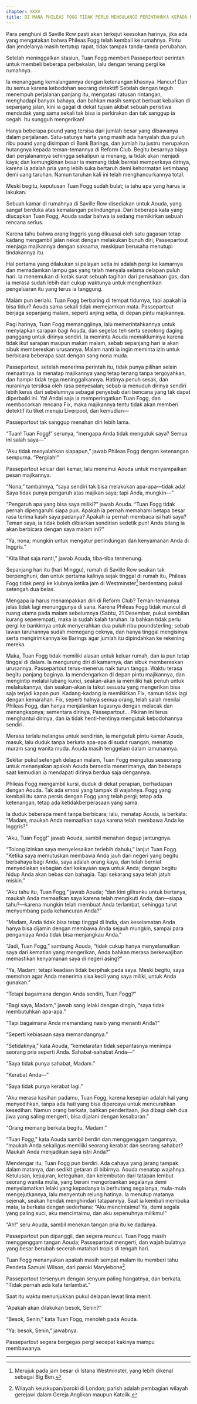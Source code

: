 ```yaml
---
chapter: XXXV
title: DI MANA PHILEAS FOGG TIDAK PERLU MENGULANGI PERINTAHNYA KEPADA PASSEPARTOUT DUA KALI
---
```


Para penghuni di Saville Row pasti akan terkejut keesokan harinya, jika ada yang mengatakan bahwa Phileas Fogg telah kembali ke rumahnya. Pintu dan jendelanya masih tertutup rapat, tidak tampak tanda-tanda perubahan.

Setelah meninggalkan stasiun, Tuan Fogg memberi Passepartout perintah untuk membeli beberapa perbekalan, lalu dengan tenang pergi ke rumahnya.

Ia menanggung kemalangannya dengan ketenangan khasnya. Hancur! Dan itu semua karena kebodohan seorang detektif! Setelah dengan teguh menempuh perjalanan panjang itu, mengatasi ratusan rintangan, menghadapi banyak bahaya, dan bahkan masih sempat berbuat kebaikan di sepanjang jalan, kini ia gagal di dekat tujuan akibat sebuah peristiwa mendadak yang sama sekali tak bisa ia perkirakan dan tak sanggup ia cegah. Itu sungguh mengerikan!

Hanya beberapa pound yang tersisa dari jumlah besar yang dibawanya dalam perjalanan. Satu-satunya harta yang masih ada hanyalah dua puluh ribu pound yang disimpan di Bank Barings, dan jumlah itu justru merupakan hutangnya kepada teman-temannya di Reform Club. Begitu besarnya biaya dari perjalanannya sehingga sekalipun ia menang, ia tidak akan menjadi kaya; dan kemungkinan besar ia memang tidak berniat memperkaya dirinya, karena ia adalah pria yang lebih suka bertaruh demi kehormatan ketimbang demi uang taruhan. Namun taruhan kali ini telah menghancurkannya total.

Meski begitu, keputusan Tuan Fogg sudah bulat; ia tahu apa yang harus ia lakukan.

Sebuah kamar di rumahnya di Saville Row disediakan untuk Aouda, yang sangat berduka atas kemalangan pelindungnya. Dari beberapa kata yang diucapkan Tuan Fogg, Aouda sadar bahwa ia sedang memikirkan sebuah rencana serius.

Karena tahu bahwa orang Inggris yang dikuasai oleh satu gagasan tetap kadang mengambil jalan nekat dengan melakukan bunuh diri, Passepartout menjaga majikannya dengan saksama, meskipun berusaha menutupi tindakannya itu.

Hal pertama yang dilakukan si pelayan setia ini adalah pergi ke kamarnya dan memadamkan lampu gas yang telah menyala selama delapan puluh hari. Ia menemukan di kotak surat sebuah tagihan dari perusahaan gas, dan ia merasa sudah lebih dari cukup waktunya untuk menghentikan pengeluaran itu yang terus ia tanggung.

Malam pun berlalu. Tuan Fogg berbaring di tempat tidurnya, tapi apakah ia bisa tidur? Aouda sama sekali tidak memejamkan mata. Passepartout berjaga sepanjang malam, seperti anjing setia, di depan pintu majikannya.

Pagi harinya, Tuan Fogg memanggilnya, lalu memerintahkannya untuk menyiapkan sarapan bagi Aouda, dan segelas teh serta sepotong daging panggang untuk dirinya sendiri. Ia meminta Aouda memakluminya karena tidak ikut sarapan maupun makan malam, sebab sepanjang hari ia akan sibuk membereskan urusannya. Malam nanti ia ingin meminta izin untuk berbicara beberapa saat dengan sang nona muda.

Passepartout, setelah menerima perintah itu, tidak punya pilihan selain menaatinya. Ia menatap majikannya yang tetap tenang tanpa tergoyahkan, dan hampir tidak tega meninggalkannya. Hatinya penuh sesak, dan nuraninya tersiksa oleh rasa penyesalan; sebab ia menuduh dirinya sendiri lebih keras dari sebelumnya sebagai penyebab dari bencana yang tak dapat diperbaiki ini. Ya! Andai saja ia memperingatkan Tuan Fogg, dan membocorkan rencana Fix, maka majikannya tentu tidak akan memberi detektif itu tiket menuju Liverpool, dan kemudian—

Passepartout tak sanggup menahan diri lebih lama.

“Tuan! Tuan Fogg!” serunya, “mengapa Anda tidak mengutuk saya? Semua ini salah saya—”

“Aku tidak menyalahkan siapapun,” jawab Phileas Fogg dengan ketenangan sempurna. “Pergilah!”

Passepartout keluar dari kamar, lalu menemui Aouda untuk menyampaikan pesan majikannya.

“Nona,” tambahnya, “saya sendiri tak bisa melakukan apa-apa—tidak ada! Saya tidak punya pengaruh atas majikan saya; tapi Anda, mungkin—”

“Pengaruh apa yang bisa saya miliki?” jawab Aouda. “Tuan Fogg tidak pernah dipengaruhi siapa pun. Apakah ia pernah memahami betapa besar rasa terima kasih saya padanya? Apakah ia pernah membaca isi hati saya? Teman saya, ia tidak boleh dibiarkan sendirian sedetik pun! Anda bilang ia akan berbicara dengan saya malam ini?”

“Ya, nona; mungkin untuk mengatur perlindungan dan kenyamanan Anda di Inggris.”

“Kita lihat saja nanti,” jawab Aouda, tiba-tiba termenung.

Sepanjang hari itu (hari Minggu), rumah di Saville Row seakan tak berpenghuni, dan untuk pertama kalinya sejak tinggal di rumah itu, Phileas Fogg tidak pergi ke klubnya ketika jam di Westminster[^1] berdentang pukul setengah dua belas.

Mengapa ia harus menampakkan diri di Reform Club? Teman-temannya jelas tidak lagi menunggunya di sana. Karena Phileas Fogg tidak muncul di ruang utama pada malam sebelumnya (Sabtu, 21 Desember, pukul sembilan kurang seperempat), maka ia sudah kalah taruhan. Ia bahkan tidak perlu pergi ke bankirnya untuk menyerahkan dua puluh ribu poundsterling; sebab lawan taruhannya sudah memegang ceknya, dan hanya tinggal mengisinya serta mengirimkannya ke Barings agar jumlah itu dipindahkan ke rekening mereka.

Maka, Tuan Fogg tidak memiliki alasan untuk keluar rumah, dan ia pun tetap tinggal di dalam. Ia mengurung diri di kamarnya, dan sibuk membereskan urusannya. Passepartout terus-menerus naik turun tangga. Waktu terasa begitu panjang baginya. Ia mendengarkan di depan pintu majikannya, dan mengintip melalui lubang kunci, seakan-akan ia memiliki hak penuh untuk melakukannya, dan seakan-akan ia takut sesuatu yang mengerikan bisa saja terjadi kapan pun. Kadang-kadang ia memikirkan Fix, namun tidak lagi dengan kemarahan. Fix, seperti halnya semua orang, telah salah menilai Phileas Fogg, dan hanya menjalankan tugasnya dengan melacak dan menangkapnya; sementara dirinya, Passepartout… Pikiran ini terus menghantui dirinya, dan ia tidak henti-hentinya mengutuk kebodohannya sendiri.

Merasa terlalu nelangsa untuk sendirian, ia mengetuk pintu kamar Aouda, masuk, lalu duduk tanpa berkata apa-apa di sudut ruangan, menatap muram sang wanita muda. Aouda masih tenggelam dalam lamunannya.

Sekitar pukul setengah delapan malam, Tuan Fogg mengutus seseorang untuk menanyakan apakah Aouda bersedia menerimanya, dan beberapa saat kemudian ia mendapati dirinya berdua saja dengannya.

Phileas Fogg mengambil kursi, duduk di dekat perapian, berhadapan dengan Aouda. Tak ada emosi yang tampak di wajahnya. Fogg yang kembali itu sama persis dengan Fogg yang telah pergi; tetap ada ketenangan, tetap ada ketidakberperasaan yang sama.

Ia duduk beberapa menit tanpa berbicara; lalu, menatap Aouda, ia berkata: “Madam, maukah Anda memaafkan saya karena telah membawa Anda ke Inggris?”

“Aku, Tuan Fogg!” jawab Aouda, sambil menahan degup jantungnya.

“Tolong izinkan saya menyelesaikan terlebih dahulu,” lanjut Tuan Fogg. “Ketika saya memutuskan membawa Anda jauh dari negeri yang begitu berbahaya bagi Anda, saya adalah orang kaya, dan telah berniat menyediakan sebagian dari kekayaan saya untuk Anda; dengan begitu hidup Anda akan bebas dan bahagia. Tapi sekarang saya telah jatuh miskin.”

“Aku tahu itu, Tuan Fogg,” jawab Aouda; “dan kini giliranku untuk bertanya, maukah Anda memaafkan saya karena telah mengikuti Anda, dan—siapa tahu?—karena mungkin telah membuat Anda terlambat, sehingga turut menyumbang pada kehancuran Anda?”

“Madam, Anda tidak bisa tetap tinggal di India, dan keselamatan Anda hanya bisa dijamin dengan membawa Anda sejauh mungkin, sampai para penganiaya Anda tidak bisa menjangkau Anda.”

“Jadi, Tuan Fogg,” sambung Aouda, “tidak cukup hanya menyelamatkan saya dari kematian yang mengerikan, Anda bahkan merasa berkewajiban memastikan kenyamanan saya di negeri asing?”

“Ya, Madam; tetapi keadaan tidak berpihak pada saya. Meski begitu, saya memohon agar Anda menerima sisa kecil yang saya miliki, untuk Anda gunakan.”

“Tetapi bagaimana dengan Anda sendiri, Tuan Fogg?”

“Bagi saya, Madam,” jawab sang lelaki dengan dingin, “saya tidak membutuhkan apa-apa.”

“Tapi bagaimana Anda memandang nasib yang menanti Anda?”

“Seperti kebiasaan saya memandangnya.”

“Setidaknya,” kata Aouda, “kemelaratan tidak sepantasnya menimpa seorang pria seperti Anda. Sahabat-sahabat Anda—”

“Saya tidak punya sahabat, Madam.”

“Kerabat Anda—”

“Saya tidak punya kerabat lagi.”

“Aku merasa kasihan padamu, Tuan Fogg, karena kesepian adalah hal yang menyedihkan, tanpa ada hati yang bisa dipercaya untuk mencurahkan kesedihan. Namun orang berkata, bahkan penderitaan, jika dibagi oleh dua jiwa yang saling mengerti, bisa dijalani dengan kesabaran.”

“Orang memang berkata begitu, Madam.”

“Tuan Fogg,” kata Aouda sambil berdiri dan menggenggam tangannya, “maukah Anda sekaligus memiliki seorang kerabat dan seorang sahabat? Maukah Anda menjadikan saya istri Anda?”

Mendengar itu, Tuan Fogg pun berdiri. Ada cahaya yang jarang tampak dalam matanya, dan sedikit getaran di bibirnya. Aouda menatap wajahnya. Ketulusan, kejujuran, keteguhan, dan kelembutan dari tatapan lembut seorang wanita mulia, yang berani mengorbankan segalanya demi menyelamatkan lelaki yang kepadanya ia berhutang segalanya, mula-mula mengejutkannya, lalu menyentuh relung hatinya. Ia menutup matanya sejenak, seakan hendak menghindari tatapannya. Saat ia kembali membuka mata, ia berkata dengan sederhana: “Aku mencintaimu! Ya, demi segala yang paling suci, aku mencintaimu, dan aku sepenuhnya milikmu!”

“Ah!” seru Aouda, sambil menekan tangan pria itu ke dadanya.

Passepartout pun dipanggil, dan segera muncul. Tuan Fogg masih menggenggam tangan Aouda; Passepartout mengerti, dan wajah bulatnya yang besar berubah secerah matahari tropis di tengah hari.

Tuan Fogg menanyakan apakah masih sempat malam itu memberi tahu Pendeta Samuel Wilson, dari paroki Marylebone[^2].

Passepartout tersenyum dengan senyum paling hangatnya, dan berkata, “Tidak pernah ada kata terlambat.”

Saat itu waktu menunjukkan pukul delapan lewat lima menit.

“Apakah akan dilakukan besok, Senin?”

“Besok, Senin,” kata Tuan Fogg, menoleh pada Aouda.

“Ya; besok, Senin,” jawabnya.

Passepartout segera bergegas pergi secepat kakinya mampu membawanya.

---

[^1]: Merujuk pada jam besar di Istana Westminster, yang lebih dikenal sebagai Big Ben.

[^2]: Wilayah keuskupan/paroki di London; parish adalah pembagian wilayah gerejawi dalam Gereja Anglikan maupun Katolik.
